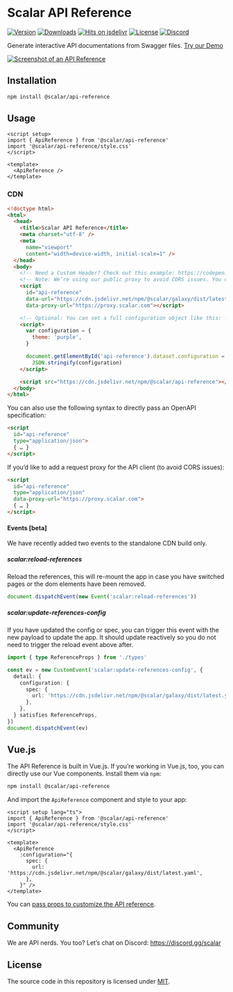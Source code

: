 # Scalar API Reference

[![Version](https://img.shields.io/npm/v/%40scalar/api-reference)](https://www.npmjs.com/package/@scalar/api-reference)
[![Downloads](https://img.shields.io/npm/dm/%40scalar/api-reference)](https://www.npmjs.com/package/@scalar/api-reference)
[![Hits on jsdelivr](https://img.shields.io/jsdelivr/npm/hm/%40scalar%2Fapi-reference)](https://www.jsdelivr.com/package/npm/@scalar/api-reference)
[![License](https://img.shields.io/npm/l/%40scalar%2Fapi-reference)](https://www.npmjs.com/package/@scalar/api-reference)
[![Discord](https://img.shields.io/discord/1135330207960678410?style=flat&color=5865F2)](https://discord.gg/scalar)

Generate interactive API documentations from Swagger files. [Try our Demo](https://docs.scalar.com/swagger-editor)

[![Screenshot of an API Reference](https://github.com/khulnasoft/scalar/assets/6201407/d8beb5e1-bf64-4589-8cb0-992ba79215a8)](https://docs.scalar.com/swagger-editor)

## Installation

```bash
npm install @scalar/api-reference
```

## Usage

```vue
<script setup>
import { ApiReference } from '@scalar/api-reference'
import '@scalar/api-reference/style.css'
</script>

<template>
  <ApiReference />
</template>
```

### CDN

```html
<!doctype html>
<html>
  <head>
    <title>Scalar API Reference</title>
    <meta charset="utf-8" />
    <meta
      name="viewport"
      content="width=device-width, initial-scale=1" />
  </head>
  <body>
    <!-- Need a Custom Header? Check out this example: https://codepen.io/scalarorg/pen/VwOXqam -->
    <!-- Note: We’re using our public proxy to avoid CORS issues. You can remove the `data-proxy-url` attribute if you don’t need it. -->
    <script
      id="api-reference"
      data-url="https://cdn.jsdelivr.net/npm/@scalar/galaxy/dist/latest.yaml"
      data-proxy-url="https://proxy.scalar.com"></script>

    <!-- Optional: You can set a full configuration object like this: -->
    <script>
      var configuration = {
        theme: 'purple',
      }

      document.getElementById('api-reference').dataset.configuration =
        JSON.stringify(configuration)
    </script>

    <script src="https://cdn.jsdelivr.net/npm/@scalar/api-reference"></script>
  </body>
</html>
```

You can also use the following syntax to directly pass an OpenAPI specification:

```html
<script
  id="api-reference"
  type="application/json">
  { … }
</script>
```

If you’d like to add a request proxy for the API client (to avoid CORS issues):

```html
<script
  id="api-reference"
  type="application/json"
  data-proxy-url="https://proxy.scalar.com">
  { … }
</script>
```

#### Events [beta]

We have recently added two events to the standalone CDN build only.

##### scalar:reload-references

Reload the references, this will re-mount the app in case you have switched pages or the dom
elements have been removed.

```ts
document.dispatchEvent(new Event('scalar:reload-references'))
```

##### scalar:update-references-config

If you have updated the config or spec, you can trigger this event with the new payload to update
the app. It should update reactively so you do not need to trigger the reload event above after.

```ts
import { type ReferenceProps } from './types'

const ev = new CustomEvent('scalar:update-references-config', {
  detail: {
    configuration: {
      spec: {
        url: 'https://cdn.jsdelivr.net/npm/@scalar/galaxy/dist/latest.yaml',
      },
    },
  } satisfies ReferenceProps,
})
document.dispatchEvent(ev)
```

## Vue.js

The API Reference is built in Vue.js. If you’re working in Vue.js, too, you can directly use our Vue components.
Install them via `npm`:

```bash
npm install @scalar/api-reference
```

And import the `ApiReference` component and style to your app:

```vue
<script setup lang="ts">
import { ApiReference } from '@scalar/api-reference'
import '@scalar/api-reference/style.css'
</script>

<template>
  <ApiReference
    :configuration="{
      spec: {
        url: 'https://cdn.jsdelivr.net/npm/@scalar/galaxy/dist/latest.yaml',
      },
    }" />
</template>
```

You can [pass props to customize the API reference](https://github.com/khulnasoft/scalar/tree/main/documentation/configuration.md).

## Community

We are API nerds. You too? Let’s chat on Discord: <https://discord.gg/scalar>

## License

The source code in this repository is licensed under [MIT](https://github.com/khulnasoft/scalar/blob/main/LICENSE).
